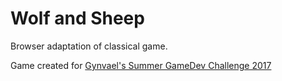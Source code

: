 # Wolf and Sheep

Browser adaptation of classical game.

Game created for [Gynvael's Summer GameDev Challenge 2017](http://gynvael.coldwind.pl/?id=657)
